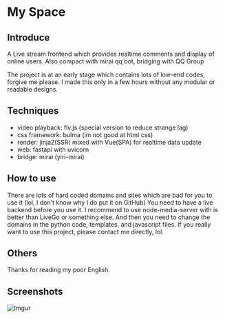 # My Space

## Introduce
A Live stream frontend which provides realtime comments and display of online users.
Also compact with mirai qq bot, bridging with QQ Group

The project is at an early stage which contains lots of low-end codes, forgive me please.
I made this only in a few hours without any modular or readable designs.

## Techniques
- video playback: flv.js (special version to reduce strange lag)
- css framework: bulma (im not good at html css)
- render: jinja2(SSR) mixed with Vue(SPA) for realtime data update
- web: fastapi with uvicorn
- bridge: mirai (yiri-mirai)

## How to use
There are lots of hard coded domains and sites which are bad for you to use it (lol, I don't know why I do put it on GitHub)
You need to have a live backend before you use it. I recommend to use node-media-server with is better than LiveGo or something else.
And then you need to change the domains in the python code, templates, and javascript files.
If you really want to use this project, please contact me directly, lol.

## Others
Thanks for reading my poor English.

## Screenshots
![Imgur](https://i.imgur.com/sPfSQ6Z.png)